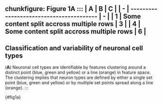 chunkfigure: Figure 1A
:::
| A | B                                        | C |
| - | ---------------------------------------- | - |
| 1 | Some content split accross multiple rows | 3 |
| 4 | Some content split accross multiple rows | 6 |
---
## Classification and variability of neuronal cell types

(**A**) Neuronal cell types are identifiable by features clustering around a distinct point (blue, green and yellow) or a line (orange) in feature space. The clustering implies that neuron types are defined by either a single set point (blue, green and yellow) or by multiple set points spread along a line (orange).
:::

{#fig1a}
